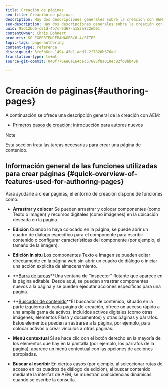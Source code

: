 ```yaml
---
title: Creación de páginas
seo-title: Creación de páginas
description: Hay dos descripciones generales sobre la creación con AEM. (1) Primeros pasos para autores - una introducción para nuevos autores y (2) Guía rápida para la creación de páginas - una guía rápida (de alto nivel) sobre las principales acciones.
seo-description: Hay dos descripciones generales sobre la creación con AEM. (1) Primeros pasos para autores - una introducción para nuevos autores y (2) Guía rápida para la creación de páginas - una guía rápida (de alto nivel) sobre las principales acciones.
uuid: 95d12bd6-c51d-4b7c-9d67-a152a822eb01
contentOwner: Chris Bohnert
products: SG_EXPERIENCEMANAGER/6.4/SITES
topic-tags: page-authoring
content-type: reference
discoiquuid: 3fe5b6cc-1494-43e1-add7-2f7828b676ad
translation-type: tm+mt
source-git-commit: 040f776ee6a164cec57685f8a010ec82fd8bb48b

---
```



# Creación de páginas{#authoring-pages}

A continuación se ofrece una descripción general de la creación con AEM:

* [Primeros pasos de creación:](/help/sites-classic-ui-authoring/classic-page-author-first-steps.md) introducción para autores nuevos

>[!NOTE]
>
>Esta sección trata las tareas necesarias para crear una página de contenido. <!-- There are many additional features closely related to page authoring, these are covered under [Site and Page Features](/sites-classic-ui-authoring/classic-feature.md). -->

## Información general de las funciones utilizadas para crear páginas {#quick-overview-of-features-used-for-authoring-pages}

Para ayudarle a crear páginas, el entorno de creación dispone de funciones como:

* **Arrastrar y colocar** Se pueden arrastrar y colocar componentes (como Texto o Imagen) y recursos digitales (como imágenes) en la ubicación deseada en la página.

* **Edición** Cuando lo haya colocado en la página, se puede abrir un cuadro de diálogo específico para el componente para escribir contenido o configurar características del componente (por ejemplo, el tamaño de la imagen).

* **Edición in situ** Los componentes Texto e Imagen se pueden editar directamente en la página web sin abrir un cuadro de diálogo o iniciar una acción explícita de almacenamiento.

* **[Barra de tareas](/help/sites-classic-ui-authoring/classic-page-author-env-tools.md#sidekickclassicui)**Una ventana de “inspector” flotante que aparece en la página editable. Desde aquí, se pueden arrastrar componentes nuevos a la página y se pueden ejecutar acciones específicas para una página.

* **[Buscador de contenido](/help/sites-classic-ui-authoring/classic-page-author-env-tools.md#thecontentfinderclassicui)**El buscador de contenido, situado en la parte izquierda de cada página de creación, ofrece un acceso rápido a una amplia gama de activos, incluidos activos digitales (como otras imágenes, elementos Flash y documentos) y otras páginas y párrafos. Estos elementos pueden arrastrarse a la página, por ejemplo, para colocar activos o crear vínculos a otras páginas.

* **Menú contextual** Si se hace clic con el botón derecho en la mayoría de los elementos que hay en la pantalla (por ejemplo, los párrafos de la página), aparece un menú contextual con las opciones de acciones apropiadas.

* **Buscar al escribir** En ciertos casos (por ejemplo, al seleccionar rutas de acceso en los cuadros de diálogo de edición), al buscar contenido mediante la interfaz de AEM, se muestran coincidencias dinámicas cuando se escribe la consulta.


